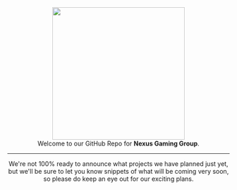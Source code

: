 <center><img src="https://nexusgaminggroup.co.uk/assets/img/branding/logo-green.svg" width="300px"><br/>
Welcome to our GitHub Repo for <strong>Nexus Gaming Group</strong>.<hr>
We're not 100% ready to announce what projects we have planned just yet, but we'll be sure to let you know snippets of what will be coming very soon, so please do keep an eye out for our exciting plans.</center>
